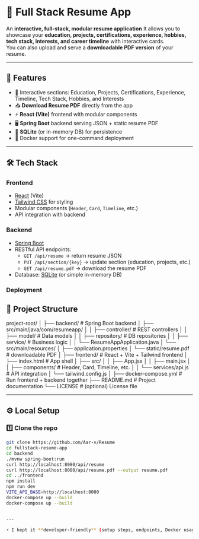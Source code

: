 # 📄 Full Stack Resume App

An **interactive, full-stack, modular resume application**
It allows you to showcase your **education, projects, certifications, experience, hobbies, tech stack, interests, and career timeline** with interactive cards.  
You can also upload and serve a **downloadable PDF version** of your resume.

---

## 🚀 Features

- 📑 Interactive sections: Education, Projects, Certifications, Experience, Timeline, Tech Stack, Hobbies, and Interests
- 📥 **Download Resume PDF** directly from the app
- ⚡ **React (Vite)** frontend with modular components
- 🖥️ **Spring Boot** backend serving JSON + static resume PDF
- 💾 **SQLite** (or in-memory DB) for persistence
- 🐳 Docker support for one-command deployment

---

## 🛠️ Tech Stack

### Frontend

- [React](https://react.dev/) (Vite)
- [Tailwind CSS](https://tailwindcss.com/) for styling
- Modular components (`Header`, `Card`, `Timeline`, etc.)
- API integration with backend

### Backend

- [Spring Boot](https://spring.io/projects/spring-boot)
- RESTful API endpoints:
  - `GET /api/resume` → return resume JSON
  - `PUT /api/section/{key}` → update section (education, projects, etc.)
  - `GET /api/resume.pdf` → download the resume PDF
- Database: [SQLite](https://www.sqlite.org/) (or simple in-memory DB)

### Deployment

## 📂 Project Structure

project-root/
│
├── backend/ # Spring Boot backend
│ ├── src/main/java/com/resumeapp/
│ │ ├── controller/ # REST controllers
│ │ ├── model/ # Data models
│ │ ├── repository/ # DB repositories
│ │ ├── service/ # Business logic
│ │ └── ResumeAppApplication.java
│ └── src/main/resources/
│ ├── application.properties
│ └── static/resume.pdf # downloadable PDF
│
├── frontend/ # React + Vite + Tailwind frontend
│ ├── index.html # App shell
│ ├── src/
│ │ ├── App.jsx
│ │ ├── main.jsx
│ │ ├── components/ # Header, Card, Timeline, etc.
│ │ └── services/api.js # API integration
│ └── tailwind.config.js
│
├── docker-compose.yml # Run frontend + backend together
├── README.md # Project documentation
└── LICENSE # (optional) License file

---

## ⚙️ Local Setup

### 1️⃣ Clone the repo

```bash
git clone https://github.com/Aar-v/Resume
cd fullstack-resume-app
cd backend
./mvnw spring-boot:run
curl http://localhost:8080/api/resume
curl http://localhost:8080/api/resume.pdf --output resume.pdf
cd ../frontend
npm install
npm run dev
VITE_API_BASE=http://localhost:8080
docker-compose up --build
docker-compose up --build


---

⚡ I kept it **developer-friendly** (setup steps, endpoints, Docker usage, deployment options).

```
